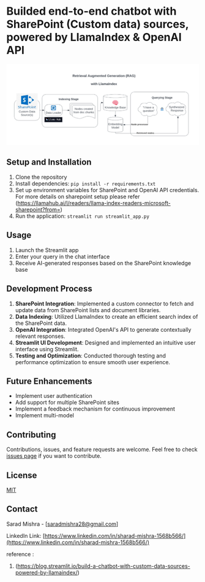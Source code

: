 # Builded end-to-end chatbot with SharePoint (Custom data) sources, powered by LlamaIndex & OpenAI API
![Chatbot using LLM & RAG (SharePoint- knowledge base)](rag-with-llamaindex-1.png)
## Setup and Installation

1. Clone the repository
2. Install dependencies: `pip install -r requirements.txt`
3. Set up environment variables for SharePoint and OpenAI API credentials. For more details on sharepoint setup please refer (https://llamahub.ai/l/readers/llama-index-readers-microsoft-sharepoint?from=)
4. Run the application: `streamlit run streamlit_app.py`

## Usage

1. Launch the Streamlit app
2. Enter your query in the chat interface
3. Receive AI-generated responses based on the SharePoint knowledge base

## Development Process

1. **SharePoint Integration**: Implemented a custom connector to fetch and update data from SharePoint lists and document libraries.
2. **Data Indexing**: Utilized LlamaIndex to create an efficient search index of the SharePoint data.
3. **OpenAI Integration**: Integrated OpenAI's API to generate contextually relevant responses.
4. **Streamlit UI Development**: Designed and implemented an intuitive user interface using Streamlit.
5. **Testing and Optimization**: Conducted thorough testing and performance optimization to ensure smooth user experience.

## Future Enhancements

- Implement user authentication
- Add support for multiple SharePoint sites
- Implement a feedback mechanism for continuous improvement
- Implement multi-model

## Contributing

Contributions, issues, and feature requests are welcome. Feel free to check [issues page](https://github.com/sharad28/Chatbot_streamlit_llamaindex/issues) if you want to contribute.

## License

[MIT](https://choosealicense.com/licenses/mit/)

## Contact

Sarad Mishra - [saradmishra28@gmail.com]

LinkedIn Link: [https://www.linkedin.com/in/sharad-mishra-1568b566/](https://www.linkedin.com/in/sharad-mishra-1568b566/)



reference : 
1. (https://blog.streamlit.io/build-a-chatbot-with-custom-data-sources-powered-by-llamaindex/)
